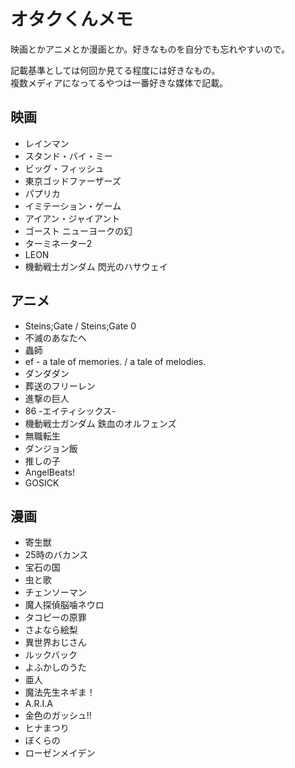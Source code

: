 # オタクくんメモ
映画とかアニメとか漫画とか。好きなものを自分でも忘れやすいので。  

記載基準としては何回か見てる程度には好きなもの。  
複数メディアになってるやつは一番好きな媒体で記載。

## 映画
- レインマン
- スタンド・バイ・ミー
- ビッグ・フィッシュ
- 東京ゴッドファーザーズ
- パプリカ
- イミテーション・ゲーム
- アイアン・ジャイアント
- ゴースト ニューヨークの幻
- ターミネーター2
- LEON
- 機動戦士ガンダム 閃光のハサウェイ

## アニメ
- Steins;Gate / Steins;Gate 0
- 不滅のあなたへ
- 蟲師
- ef - a tale of memories. / a tale of melodies.
- ダンダダン
- 葬送のフリーレン
- 進撃の巨人
- 86 -エイティシックス-
- 機動戦士ガンダム 鉄血のオルフェンズ
- 無職転生
- ダンジョン飯
- 推しの子
- AngelBeats!
- GOSICK

## 漫画
- 寄生獣
- 25時のバカンス
- 宝石の国
- 虫と歌
- チェンソーマン
- 魔人探偵脳噛ネウロ
- タコピーの原罪
- さよなら絵梨
- 異世界おじさん
- ルックバック
- よふかしのうた
- 亜人
- 魔法先生ネギま！
- A.R.I.A
- 金色のガッシュ!!
- ヒナまつり
- ぼくらの
- ローゼンメイデン
